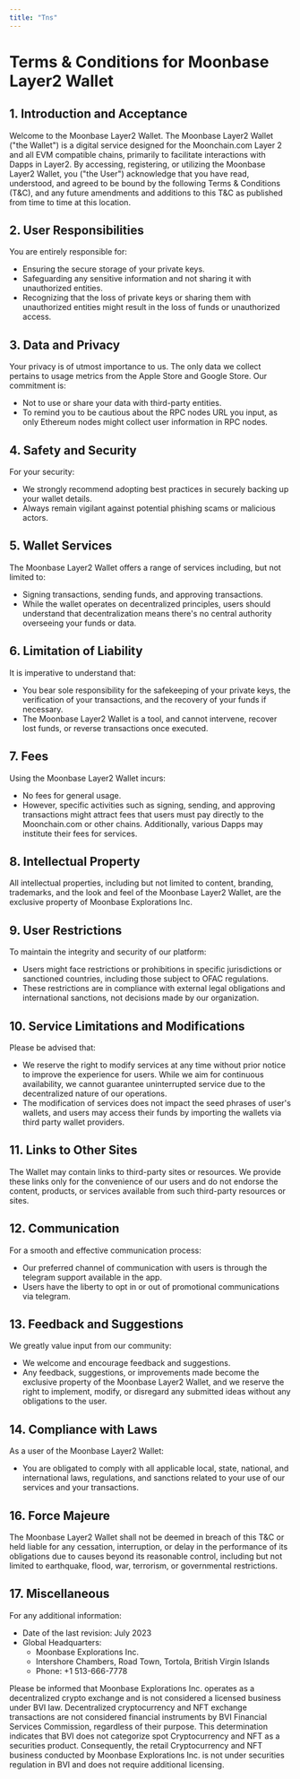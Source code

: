 ```yaml
---
title: "Tns"
---
```


# Terms & Conditions for Moonbase Layer2 Wallet

## 1. Introduction and Acceptance

Welcome to the Moonbase Layer2 Wallet. The Moonbase Layer2 Wallet ("the Wallet") is a digital service designed for the Moonchain.com Layer 2 and all EVM compatible chains, primarily to facilitate interactions with Dapps in Layer2. By accessing, registering, or utilizing the Moonbase Layer2 Wallet, you ("the User") acknowledge that you have read, understood, and agreed to be bound by the following Terms & Conditions (T&C), and any future amendments and additions to this T&C as published from time to time at this location.

## 2. User Responsibilities

You are entirely responsible for:
- Ensuring the secure storage of your private keys.
- Safeguarding any sensitive information and not sharing it with unauthorized entities.
- Recognizing that the loss of private keys or sharing them with unauthorized entities might result in the loss of funds or unauthorized access.

## 3. Data and Privacy

Your privacy is of utmost importance to us. The only data we collect pertains to usage metrics from the Apple Store and Google Store. Our commitment is:
- Not to use or share your data with third-party entities.
- To remind you to be cautious about the RPC nodes URL you input, as only Ethereum nodes might collect user information in RPC nodes.

## 4. Safety and Security

For your security:
- We strongly recommend adopting best practices in securely backing up your wallet details.
- Always remain vigilant against potential phishing scams or malicious actors.

## 5. Wallet Services

The Moonbase Layer2 Wallet offers a range of services including, but not limited to:
- Signing transactions, sending funds, and approving transactions.
- While the wallet operates on decentralized principles, users should understand that decentralization means there's no central authority overseeing your funds or data.

## 6. Limitation of Liability

It is imperative to understand that:
- You bear sole responsibility for the safekeeping of your private keys, the verification of your transactions, and the recovery of your funds if necessary.
- The Moonbase Layer2 Wallet is a tool, and cannot intervene, recover lost funds, or reverse transactions once executed.

## 7. Fees

Using the Moonbase Layer2 Wallet incurs:
- No fees for general usage.
- However, specific activities such as signing, sending, and approving transactions might attract fees that users must pay directly to the Moonchain.com or other chains. Additionally, various Dapps may institute their fees for services.

## 8. Intellectual Property

All intellectual properties, including but not limited to content, branding, trademarks, and the look and feel of the Moonbase Layer2 Wallet, are the exclusive property of Moonbase Explorations Inc.

## 9. User Restrictions

To maintain the integrity and security of our platform:
- Users might face restrictions or prohibitions in specific jurisdictions or sanctioned countries, including those subject to OFAC regulations. 
- These restrictions are in compliance with external legal obligations and international sanctions, not decisions made by our organization.

## 10. Service Limitations and Modifications

Please be advised that:

- We reserve the right to modify services at any time without prior notice to improve the experience for users. While we aim for continuous availability, we cannot guarantee uninterrupted service due to the decentralized nature of our operations. 
- The modification of services does not impact the seed phrases of user's wallets, and users may access their funds by importing the wallets via third party wallet providers.

## 11. Links to Other Sites

The Wallet may contain links to third-party sites or resources. We provide these links only for the convenience of our users and do not endorse the content, products, or services available from such third-party resources or sites.

## 12. Communication

For a smooth and effective communication process:
- Our preferred channel of communication with users is through the telegram support available in the app.
- Users have the liberty to opt in or out of promotional communications via telegram.

## 13. Feedback and Suggestions

We greatly value input from our community:
- We welcome and encourage feedback and suggestions.
- Any feedback, suggestions, or improvements made become the exclusive property of the Moonbase Layer2 Wallet, and we reserve the right to implement, modify, or disregard any submitted ideas without any obligations to the user.

## 14. Compliance with Laws

As a user of the Moonbase Layer2 Wallet:
- You are obligated to comply with all applicable local, state, national, and international laws, regulations, and sanctions related to your use of our services and your transactions.

## 16. Force Majeure

The Moonbase Layer2 Wallet shall not be deemed in breach of this T&C or held liable for any cessation, interruption, or delay in the performance of its obligations due to causes beyond its reasonable control, including but not limited to earthquake, flood, war, terrorism, or governmental restrictions.

## 17. Miscellaneous

For any additional information:
- Date of the last revision: July 2023
- Global Headquarters:
  - Moonbase Explorations Inc.
  - Intershore Chambers, Road Town, Tortola, British Virgin Islands
  - Phone: +1 513-666-7778

Please be informed that Moonbase Explorations Inc. operates as a decentralized crypto exchange and is not considered a licensed business under BVI law. Decentralized cryptocurrency and NFT exchange transactions are not considered financial instruments by BVI Financial Services Commission, regardless of their purpose. This determination indicates that BVI does not categorize spot Cryptocurrency and NFT as a securities product. Consequently, the retail Cryptocurrency and NFT business conducted by Moonbase Explorations Inc. is not under securities regulation in BVI and does not require additional licensing.
